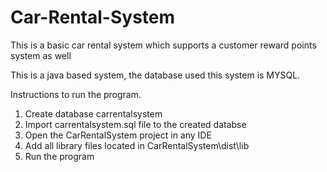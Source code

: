 # Car-Rental-System
This is a basic car rental system which supports a customer reward points system as well 

This is a java based system, the database used this system is MYSQL.

Instructions to run the program. 
  1. Create database carrentalsystem
  2. Import carrentalsystem.sql file to the created databse
  3. Open the CarRentalSystem project in any IDE
  4. Add all library files located in CarRentalSystem\dist\lib
  5. Run the program
